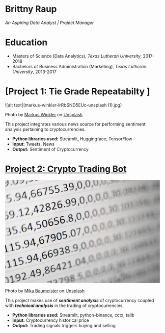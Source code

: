 # Brittny Raup
*An Aspiring Data Analyst | Project Manager*

# Education
* Masters of Science (Data Analytics), *Texas Lutheran University*, 2017-2018
* Bachelors of Business Administration (Marketing), *Texas Lutheran University*, 2013-2017

# [Project 1: Tie Grade Repeatabilty ]
![alt text](markus-winkler-IrRbSND5EUc-unsplash (1).jpg)

Photo by <a href="https://unsplash.com/@markuswinkler?utm_source=unsplash&utm_medium=referral&utm_content=creditCopyText">Markus Winkler</a> on <a href="https://unsplash.com/s/photos/analyst?utm_source=unsplash&utm_medium=referral&utm_content=creditCopyText">Unsplash</a>
 
This project integrates various news source for performing sentiment analysis pertaining to cryptocurrencies.
* **Python libraries used:** Streamlit, Huggingface, TensorFlow
* **Input:** Tweets, News
* **Output:** Sentiment of Cryptocurrency

# [Project 2: Crypto Trading Bot](http://youtube.com/dataprofessor)
![alt text](mika-baumeister-Wpnoqo2plFA-unsplash.jpg)

Photo by <a href="https://unsplash.com/@mbaumi?utm_source=unsplash&utm_medium=referral&utm_content=creditCopyText">Mika Baumeister</a> on <a href="https://unsplash.com/s/photos/analyst?utm_source=unsplash&utm_medium=referral&utm_content=creditCopyText">Unsplash</a>
  
This project makes use of ***sentiment analysis*** of cryptocurrency coupled with ***technical analysis*** in the trading of cryptocurrencies.
* **Python libraries used:** Streamlit, python-binance, cctx, talib
* **Input:** Cryptocurrency historical price
* **Output:** Trading signals triggers buying and selling
